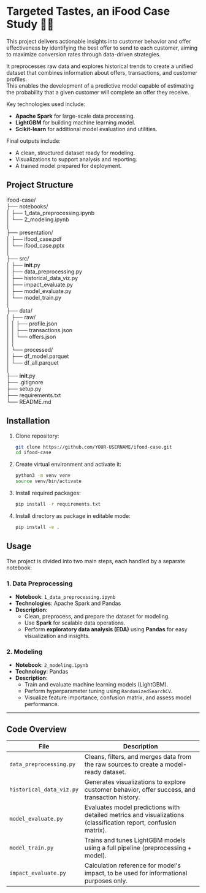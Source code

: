 # Targeted Tastes, an iFood Case Study 🛵🍔

This project delivers actionable insights into customer behavior and offer effectiveness by identifying the best offer to send to each customer, aiming to maximize conversion rates through data-driven strategies.

It preprocesses raw data and explores historical trends to create a unified dataset that combines information about offers, transactions, and customer profiles.  
This enables the development of a predictive model capable of estimating the probability that a given customer will complete an offer they receive.

Key technologies used include:
- **Apache Spark** for large-scale data processing.
- **LightGBM** for building machine learning model.
- **Scikit-learn** for additional model evaluation and utilities.

Final outputs include:
- A clean, structured dataset ready for modeling.
- Visualizations to support analysis and reporting.
- A trained model prepared for deployment.

## Project Structure

ifood-case/  
├── notebooks/  
│   ├── 1_data_preprocessing.ipynb      
│   └── 2_modeling.ipynb                 
│  
├── presentation/  
│   ├── ifood_case.pdf            
│   └── ifood_case.pptx                     
│  
├── src/                                 
│   ├── __init__.py  
│   ├── data_preprocessing.py            
│   ├── historical_data_viz.py  
│   ├── impact_evaluate.py          
│   ├── model_evaluate.py                
│   └── model_train.py                   
│  
├── data/  
│   ├── raw/                             
│   │   ├── profile.json  
│   │   ├── transactions.json  
│   │   └── offers.json  
│   │  
│   └── processed/                       
│       ├── df_model.parquet  
│       └── df_all.parquet  
│  
├── __init__.py  
├── .gitignore                           
├── setup.py                             
├── requirements.txt                     
└── README.md                           

## Installation

1. Clone repository:
    ```bash
    git clone https://github.com/YOUR-USERNAME/ifood-case.git
    cd ifood-case
    ```

2. Create virtual environment and activate it:
    ```bash
    python3 -m venv venv
    source venv/bin/activate
    ```

3. Install required packages:
    ```bash
    pip install -r requirements.txt
    ```
4. Install directory as package in editable mode:
    ```bash
    pip install -e .
    ```

## Usage

The project is divided into two main steps, each handled by a separate notebook:

### 1. Data Preprocessing
- **Notebook**: `1_data_preprocessing.ipynb`
- **Technologies**: Apache Spark and Pandas
- **Description**:
  - Clean, preprocess, and prepare the dataset for modeling.
  - Use **Spark** for scalable data operations.
  - Perform **exploratory data analysis (EDA)** using **Pandas** for easy visualization and insights.

### 2. Modeling
- **Notebook**: `2_modeling.ipynb`
- **Technology**: Pandas
- **Description**:
  - Train and evaluate machine learning models (LightGBM).
  - Perform hyperparameter tuning using `RandomizedSearchCV`.
  - Visualize feature importance, confusion matrix, and assess model performance.

---

## Code Overview

| File                     | Description |
|---------------------------|-------------|
| `data_preprocessing.py`   | Cleans, filters, and merges data from the raw sources to create a model-ready dataset. |
| `historical_data_viz.py`  | Generates visualizations to explore customer behavior, offer success, and transaction history. |
| `model_evaluate.py`       | Evaluates model predictions with detailed metrics and visualizations (classification report, confusion matrix). |
| `model_train.py`          | Trains and tunes LightGBM models using a full pipeline (preprocessing + model). |
| `impact_evaluate.py`      | Calculation reference for model's impact, to be used for informational purposes only. |


